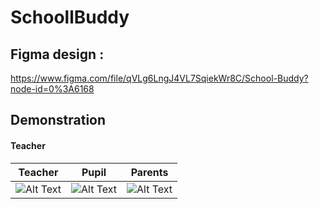 # SchoollBuddy

 
## Figma design : 
https://www.figma.com/file/qVLg6LngJ4VL7SqiekWr8C/School-Buddy?node-id=0%3A6168


## Demonstration

#### Teacher


Teacher                   |  Pupil                       | Parents
 :-----------------------:|:----------------------------:|:----------:
![Alt Text](https://gph.is/g/ZWMK9Oz)  |  ![Alt Text](https://gph.is/g/ZWMK9Oz)   |![Alt Text](https://gph.is/g/ZWMK9Oz)


